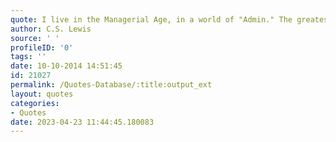 ```yaml
---
quote: I live in the Managerial Age, in a world of "Admin." The greatest evil is not now done in those sordid "dens of crime" that Dickens loved to paint. It is not done even in concentration camps and labour camps. In those we see its final result. But it is conceived and ordered (moved, seconded, carried, and minuted) in clean, carpeted, warmed and well-lighted offices, by quiet men with white collars and cut fingernails and smooth-shaven cheeks who do not need to raise their voices. Hence, naturally enough, my symbol for Hell is something like the bureaucracy of a police state or the office of a thoroughly nasty business concern.
author: C.S. Lewis
source: ' '
profileID: '0'
tags: ''
date: 10-10-2014 14:51:45
id: 21027
permalink: /Quotes-Database/:title:output_ext
layout: quotes
categories:
- Quotes
date: 2023-04-23 11:44:45.180083
---
```

